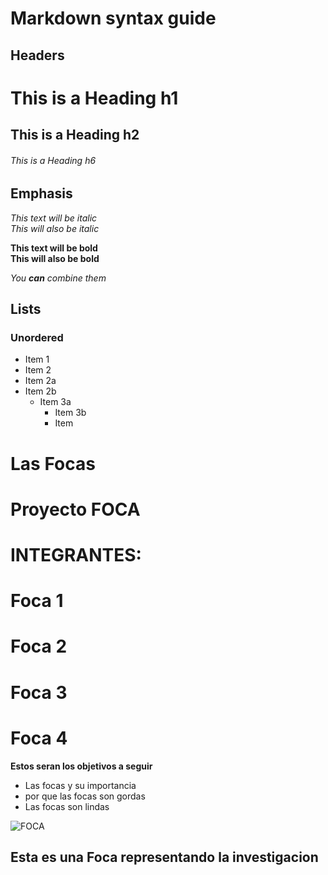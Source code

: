 # Markdown syntax guide

## Headers

# This is a Heading h1
## This is a Heading h2
###### This is a Heading h6

## Emphasis

*This text will be italic*  
_This will also be italic_

**This text will be bold**  
__This will also be bold__

_You **can** combine them_

## Lists

### Unordered

* Item 1
* Item 2
* Item 2a
* Item 2b
    * Item 3a
      * Item 3b
      * Item 


 <h1>Las Focas</h1>     

# Proyecto FOCA 

# INTEGRANTES:
# Foca 1
# Foca 2
# Foca 3
# Foca 4

**Estos seran los objetivos a seguir**

* Las focas y su importancia
* por que las focas son gordas
* Las focas son lindas

![FOCA](https://r.search.yahoo.com/_ylt=Awrjfn63v91oXOkEzC3O8Qt.;_ylu=c2VjA2ZwLWF0dHJpYgRzbGsDcnVybA--/RV=2/RE=1759391799/RO=11/RU=https%3a%2f%2fwww.bioenciclopedia.com%2ffoca-10.html/RK=2/RS=g9vYZoBy8iufumPx_AnuSAbhTus-)

## Esta es una Foca representando la investigacion

